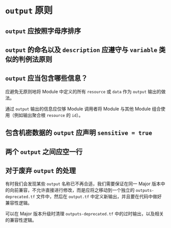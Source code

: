 # `output` 原则

## `output` 应按照字母序排序

## `output` 的命名以及 `description` 应遵守与 `variable` 类似的判例法原则

## `output` 应当包含哪些信息？

应避免无原则地将 Module 中定义的所有 `resource` 或 `data` 作为 `output` 输出的做法。

通过 `output` 输出的信息应仅够 Module 调用者将 Module 与其他 Module 组合使用（例如输出聚合根 `resource` 的 `id`）。

## 包含机密数据的 `output` 应声明 `sensitive = true`

## 两个 `output` 之间应空一行

## 对于废弃 `output` 的处理

有时我们会发现某些 `output` 名称已不再合适，我们需要保证在同一 Major 版本中的向前兼容，不允许直接进行修改，而是应将之移动到一个独立的 `outputs-deprecated.tf` 文件中，然后在 `output.tf` 中定义新输出，并且要在代码中做好兼容性逻辑。

可以在 Major 版本升级时清理 `outputs-deprecated.tf` 中的过时输出，以及相关的兼容性逻辑。